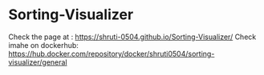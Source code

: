 # Sorting-Visualizer
Check the page at : https://shruti-0504.github.io/Sorting-Visualizer/
Check imahe on dockerhub: https://hub.docker.com/repository/docker/shruti0504/sorting-visualizer/general
